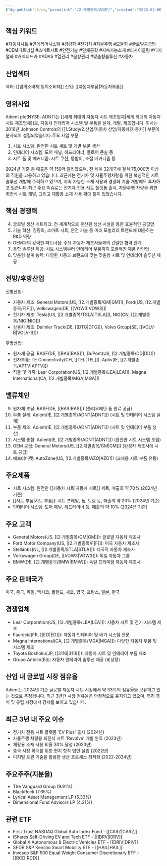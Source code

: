 ```yaml
---
{"dg-publish":true,"permalink":"/2.개별종목/ADNT/","created":"2025-02-06T21:23:49.431+09:00","updated":"2025-07-29T21:37:04.258+09:00"}
---
```


## 핵심 키워드

#자동차시트 #인테리어시스템 #경량화 #전기차 #자율주행 #모듈화 #글로벌공급망 #OEM파트너십 #스마트시트 #안전기술 #인체공학 #지속가능소재 #리사이클링 #디지털화 #커넥티드카 #ADAS #열관리 #음향관리 #맞춤형솔루션 #자동차 

## 산업섹터

섹터: [[임의소비재\|임의소비재]]
산업: [[자동차부품\|자동차부품]]

## 영위사업

Adient plc(NYSE: ADNT)는 [[세계 최대의 자동차 시트 제조업체\|세계 최대의 자동차 시트 제조업체]]로, 자동차 인테리어 시스템 및 부품을 설계, 개발, 제조합니다. 회사는 2016년 Johnson Controls의 [[1.Study/2.산업/자동차 산업/자동차\|자동차]] 부문이 분사되어 설립되었습니다.주요 사업 부문:

1. 시트 시스템: 완전한 시트 세트 및 개별 부품 생산
2. 인테리어 시스템: 도어 패널, 헤드라이너, 플로어 콘솔 등
3. 시트 폼 및 메커니즘: 시트 쿠션, 등받이, 조절 메커니즘 등

2024년 기준 총 매출은 약 150억 달러였으며, 전 세계 32개국에 걸쳐 75,000명 이상의 직원을 고용하고 있습니다. 최근에는 전기차 및 자율주행차량을 위한 혁신적인 시트 솔루션 개발에 주력하고 있으며, 지속 가능한 소재 사용과 경량화 기술 개발에도 투자하고 있습니다.최근 주요 이슈로는 전기차 전용 시트 플랫폼 출시, 자율주행 차량을 위한 회전식 시트 개발, 그리고 재활용 소재 사용 확대 등이 있었습니다.

## 핵심 경쟁력

4. 글로벌 생산 네트워크: 전 세계적으로 분산된 생산 시설을 통한 효율적인 공급망
5. 기술 혁신: 경량화, 스마트 시트, 안전 기술 등 미래 모빌리티 트렌드에 대응하는 R&D 역량
6. OEM과의 강력한 파트너십: 주요 자동차 제조사들과의 긴밀한 협력 관계
7. 통합 솔루션 제공: 시트 시스템부터 인테리어 부품까지 포괄적인 제품 라인업
8. 맞춤형 설계 능력: 다양한 차종과 브랜드에 맞는 맞춤형 시트 및 인테리어 솔루션 제공

## 전방/후방산업

전방산업:

- 자동차 제조: General Motors(US, [[2.개별종목/GM\|GM]]), Ford(US, [[2.개별종목/F\|F]]), Volkswagen(DE, [[VOW3\|VOW3]])
- 전기차 제조: Tesla(US, [[2.개별종목/TSLA\|TSLA]]), NIO(CN, [[2.개별종목/NIO\|NIO]])
- 상용차 제조: Daimler Truck(DE, [[DTG\|DTG]]), Volvo Group(SE, [[VOLV-B\|VOLV-B]])

후방산업:

- 원자재 공급: BASF(DE, [[BAS\|BAS]]), DuPont(US, [[2.개별종목/DD\|DD]])
- 전자부품: TE Connectivity(CH, [[TEL\|TEL]]), Aptiv(IE, [[2.개별종목/APTV\|APTV]])
- 직물 및 가죽: Lear Corporation(US, [[2.개별종목/LEA\|LEA]]), Magna International(CA, [[2.개별종목/MGA\|MGA]])

## 밸류체인

9. 원자재 조달: BASF(DE, [[BAS\|BAS]]) (폴리우레탄 폼 원료 공급)
10. 부품 설계: Adient(IE, [[2.개별종목/ADNT\|ADNT]]) (시트 및 인테리어 시스템 설계)
11. 부품 제조: Adient(IE, [[2.개별종목/ADNT\|ADNT]]) (시트 및 인테리어 부품 생산)
12. 시스템 통합: Adient(IE, [[2.개별종목/ADNT\|ADNT]]) (완전한 시트 시스템 조립)
13. OEM 공급: General Motors(US, [[2.개별종목/GM\|GM]]) (완성차 제조사에 시트 공급)
14. 애프터마켓: AutoZone(US, [[2.개별종목/AZO\|AZO]]) (교체용 시트 부품 유통)

## 주요제품

- 시트 시스템: 완전한 [[자동차 시트\|자동차 시트]] 세트, 매출의 약 70% (2024년 기준)
- [[시트 부품\|시트 부품]]: 시트 프레임, 폼, 트림 등, 매출의 약 20% (2024년 기준)
- 인테리어 시스템: 도어 패널, 헤드라이너 등, 매출의 약 10% (2024년 기준)

## 주요 고객

- General Motors(US, [[2.개별종목/GM\|GM]]): 글로벌 자동차 제조사
- Ford Motor Company(US, [[2.개별종목/F\|F]]): 미국 자동차 제조사
- Stellantis(NL, [[2.개별종목/STLA\|STLA]]): 다국적 자동차 제조사
- Volkswagen Group(DE, [[VOW3\|VOW3]]): 독일 자동차 그룹
- BMW(DE, [[2.개별종목/BMW\|BMW]]): 독일 프리미엄 자동차 제조사

## 주요 판매국가

미국, 중국, 독일, 멕시코, 폴란드, 체코, 영국, 프랑스, 일본, 한국

## 경쟁업체

- Lear Corporation(US, [[2.개별종목/LEA\|LEA]]): 자동차 시트 및 전기 시스템 제조
- Faurecia(FR, [[EO\|EO]]): 자동차 인테리어 및 배기 시스템 전문
- Magna International(CA, [[2.개별종목/MGA\|MGA]]): 다양한 자동차 부품 및 시스템 제조
- Toyota Boshoku(JP, [[3116\|3116]]): 자동차 시트 및 인테리어 부품 제조
- Grupo Antolin(ES): 자동차 인테리어 솔루션 제공 (비상장)

## 산업 내 글로벌 시장 점유율

Adient는 2024년 기준 글로벌 자동차 시트 시장에서 약 33%의 점유율을 보유하고 있는 것으로 추정됩니다. 최근 3년간 시장 점유율은 안정적으로 유지되고 있으며, 특히 북미 및 유럽 시장에서 강세를 보이고 있습니다.

## 최근 3년 내 주요 이슈

- 전기차 전용 시트 플랫폼 'EV Plus' 출시 (2024년)
- 자율주행 차량용 회전식 시트 'Revolve' 개발 완료 (2023년)
- 재활용 소재 사용 비율 30% 달성 (2023년)
- 중국 시장 확대를 위한 현지 합작 법인 설립 (2022년)
- 디지털 트윈 기술을 활용한 생산 프로세스 최적화 (2022-2024년)

## 주요주주(지분율)

- The Vanguard Group (9.91%)
- BlackRock (7.65%)
- Lyrical Asset Management LP (5.33%)
- Dimensional Fund Advisors LP (4.21%)

## 관련 ETF

- First Trust NASDAQ Global Auto Index Fund - [[CARZ\|CARZ]]
- iShares Self-Driving EV and Tech ETF - [[IDRV\|IDRV]]
- Global X Autonomous & Electric Vehicles ETF - [[DRIV\|DRIV]]
- SPDR S&P Kensho Smart Mobility ETF - [[HAIL\|HAIL]]
- Invesco S&P 500 Equal Weight Consumer Discretionary ETF - [[RCD\|RCD]]